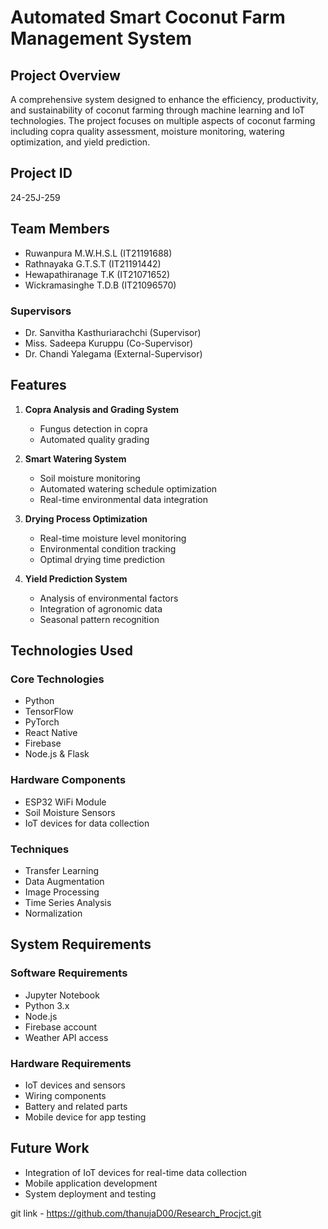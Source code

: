 # Automated Smart Coconut Farm Management System

## Project Overview
A comprehensive system designed to enhance the efficiency, productivity, and sustainability of coconut farming through machine learning and IoT technologies. The project focuses on multiple aspects of coconut farming including copra quality assessment, moisture monitoring, watering optimization, and yield prediction.

## Project ID
24-25J-259

## Team Members
- Ruwanpura M.W.H.S.L (IT21191688)
- Rathnayaka G.T.S.T (IT21191442)
- Hewapathiranage T.K (IT21071652)
- Wickramasinghe T.D.B (IT21096570)

### Supervisors
- Dr. Sanvitha Kasthuriarachchi (Supervisor)
- Miss. Sadeepa Kuruppu (Co-Supervisor)
- Dr. Chandi Yalegama (External-Supervisor)

## Features
1. **Copra Analysis and Grading System**
   - Fungus detection in copra
   - Automated quality grading
     
2. **Smart Watering System**
   - Soil moisture monitoring
   - Automated watering schedule optimization
   - Real-time environmental data integration

3. **Drying Process Optimization**
   - Real-time moisture level monitoring
   - Environmental condition tracking
   - Optimal drying time prediction

4. **Yield Prediction System**
   - Analysis of environmental factors
   - Integration of agronomic data
   - Seasonal pattern recognition

## Technologies Used
### Core Technologies
- Python
- TensorFlow
- PyTorch
- React Native
- Firebase
- Node.js & Flask

### Hardware Components
- ESP32 WiFi Module
- Soil Moisture Sensors
- IoT devices for data collection

### Techniques
- Transfer Learning
- Data Augmentation
- Image Processing
- Time Series Analysis
- Normalization

## System Requirements
### Software Requirements
- Jupyter Notebook
- Python 3.x
- Node.js
- Firebase account
- Weather API access

### Hardware Requirements
- IoT devices and sensors
- Wiring components
- Battery and related parts
- Mobile device for app testing

## Future Work
- Integration of IoT devices for real-time data collection
- Mobile application development
- System deployment and testing

git link - https://github.com/thanujaD00/Research_Procjct.git
